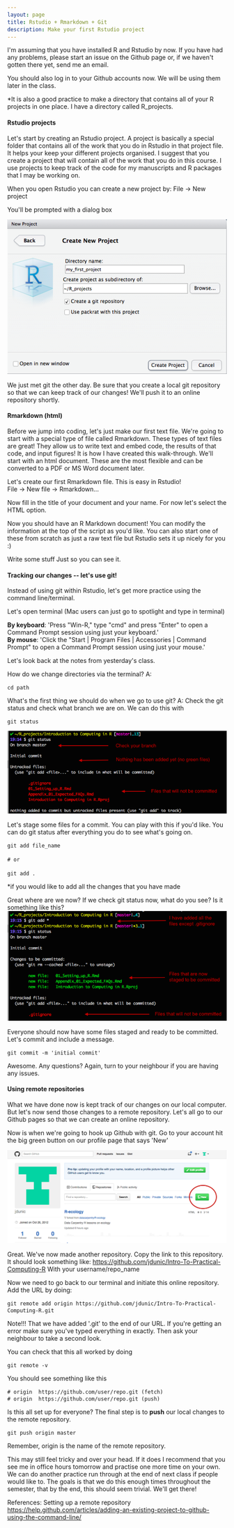 ```yaml
---
layout: page
title: Rstudio + Rmarkdown + Git
description: Make your first Rstudio project
---
```



I'm assuming that you have installed R and Rstudio by now. If you have had any problems, please start an issue on the Github page or, if we haven't gotten there yet, send me an email.

You should also log in to your Github accounts now. We will be using them later in the class.

*It is also a good practice to make a directory that contains all of your R projects in one place. I have a directory called R_projects.  

#### Rstudio projects

Let's start by creating an Rstudio project. A project is basically a special folder that contains all of the work that you do in Rstudio in that project file. It helps your keep your different projects organised. I suggest that you create a project that will contain all of the work that you do in this course. I use projects to keep track of the code for my manuscripts and R packages that I may be working on. 

When you open Rstudio you can create a new project by:
File -> New project

You'll be prompted with a dialog box

![New project dialog box. Make sure you create a git repository (it will create a local repo).](../images/Rstudio_create_new_project.png)

We just met git the other day. Be sure that you create a local git repository so that we can keep track of our changes! We'll push it to an online repository shortly.  


#### Rmarkdown (html)

Before we jump into coding, let's just make our first text file. We're going to start with a special type of file called Rmarkdown. These types of text files are great! They allow us to write text and embed code, the results of that code, and input figures! It is how I have created this walk-through. We'll start with an html document. These are the most flexible and can be converted to a PDF or MS Word document later.   

Let's create our first Rmarkdown file. This is easy in Rstudio!  
File -> New file -> Rmarkdown...  

Now fill in the title of your document and your name. For now let's select the HTML option.   

Now you should have an R Markdown document! You can modify the information at the top of the script as you'd like. You can also start one of these from scratch as just a raw text file but Rstudio sets it up nicely for you :)  

Write some stuff Just so you can see it.   

#### Tracking our changes -- let's use git!

Instead of using git within Rstudio, let's get more practice using the command line/terminal.   

Let's open terminal (Mac users can just go to spotlight and type in terminal)  

**By keyboard**: 'Press "Win-R," type "cmd" and press "Enter" to open a Command Prompt session using just your keyboard.'  
**By mouse**: 'Click the "Start | Program Files | Accessories | Command Prompt" to open a Command Prompt session using just your mouse.'  


Let's look back at the notes from yesterday's class.

How do we change directories via the terminal?
A: 

~~~
cd path
~~~

What's the first thing we should do when we go to use git?
A: Check the git status and check what branch we are on. We can do this with 

~~~
git status
~~~

![You should see something like this. Today the branch doesn't matter since we should all have master. We will learn more about this later, but for now I want you to just note where this information is. We can see that we have not staged anything. And in red at the bottom we can see all of the new files that have been created that we have yet to add.](../images/git_status1.png)

Let's stage some files for a commit. You can play with this if you'd like. You can do git status after everything you do to see what's going on.

~~~
git add file_name

# or 

git add .
~~~

*if you would like to add all the changes that you have made


Great where are we now? If we check git status now, what do you see? Is it something like this?
![The files in green are what you have added and are what will be tracked by git when we commit. The files in red are ones that git is not keeping track of and will not be committed.](../images/git_add1.png)


Everyone should now have some files staged and ready to be committed. Let's commit and include a message.

~~~
git commit -m 'initial commit'
~~~

Awesome. Any questions? Again, turn to your neighbour if you are having any issues. 

#### Using remote repositories

What we have done now is kept track of our changes on our local computer. But let's now send those changes to a remote repository. Let's all go to our Github pages so that we can create an online repository. 

Now is when we're going to hook up Github with git. Go to your account hit the big green button on our profile page that says 'New'

![In case you forget. This is the button to make a new repository!](../images/git_create_repo.png)

Great. We've now made another repository. Copy the link to this repository. It should look something like:
https://github.com/jdunic/Intro-To-Practical-Computing-R
With your username/repo_name

Now we need to go back to our terminal and initiate this online repository.
Add the URL by doing:

~~~
git remote add origin https://github.com/jdunic/Intro-To-Practical-Computing-R.git
~~~

Note!!! That we have added '.git' to the end of our URL. If you're getting an error make sure you've typed everything in exactly. Then ask your neighbour to take a second look.

You can check that this all worked by doing

~~~
git remote -v
~~~

You should see something like this

~~~
# origin  https://github.com/user/repo.git (fetch)
# origin  https://github.com/user/repo.git (push)
~~~

Is this all set up for everyone? The final step is to **push** our local changes to the remote repository.

~~~
git push origin master
~~~

Remember, origin is the name of the remote repository.


This may still feel tricky and over your head. If it does I recommend that you see me in office hours tomorrow and practise one more time on your own. We can do another practice run through at the end of next class if people would like to. The goals is that we do this enough times throughout the semester, that by the end, this should seem trivial. We'll get there!



References:
Setting up a remote repository
https://help.github.com/articles/adding-an-existing-project-to-github-using-the-command-line/








